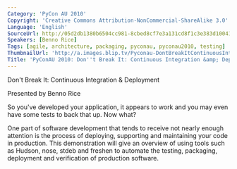 ```yaml
---
Category: 'PyCon AU 2010'
Copyright: 'Creative Commons Attribution-NonCommercial-ShareAlike 3.0'
Language: 'English'
SourceUrl: http://05d2db1380b6504cc981-8cbed8cf7e3a131cd8f1c3e383d10041.r93.cf2.rackcdn.com/pycon-au-2010/461_pyconau-2010-don-t-break-it-continuous-integration-amp-deployment.flv
Speakers: [Benno Rice]
Tags: [agile, architecture, packaging, pyconau, pyconau2010, testing]
ThumbnailUrl: 'http://a.images.blip.tv/Pyconau-DontBreakItContinuousIntegrationDeployment397.png'
Title: 'PyConAU 2010: Don''t Break It: Continuous Integration &amp; Deployment'
---
```

Don't Break It: Continuous Integration & Deployment

Presented by Benno Rice

So you've developed your application, it appears to work and you may even have
some tests to back that up. Now what?

One part of software development that tends to receive not nearly enough
attention is the process of deploying, supporting and maintaining your code in
production. This demonstration will give an overview of using tools such as
Hudson, nose, stdeb and freshen to automate the testing, packaging, deployment
and verification of production software.

